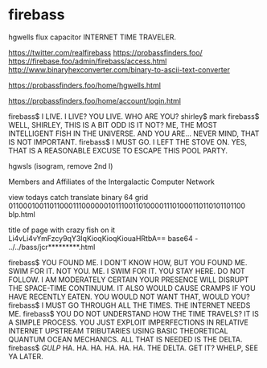 # firebass

hgwells
flux capacitor
INTERNET TIME TRAVELER.

https://twitter.com/realfirebass
https://probassfinders.foo/
https://firebase.foo/admin/firebass/access.html
http://www.binaryhexconverter.com/binary-to-ascii-text-converter

https://probassfinders.foo/home/hgwells.html

https://probassfinders.foo/home/account/login.html

firebass$ I LIVE. I LIVE? YOU LIVE. WHO ARE YOU?
shirley$ mark
firebass$ WELL, SHIRLEY, THIS IS A BIT ODD IS IT NOT? ME, THE MOST INTELLIGENT FISH IN THE UNIVERSE. AND YOU ARE… NEVER MIND, THAT IS NOT IMPORTANT.
firebass$ I MUST GO. I LEFT THE STOVE ON. YES, THAT IS A REASONABLE EXCUSE TO ESCAPE THIS POOL PARTY.


hgwsls (isogram, remove 2nd l)

Members and Affiliates of the Intergalactic Computer Network

view todays catch 
translate binary 64 grid
0110001001101100011100000010111001101000011101000110110101101100
blp.html

title of page with crazy fish on it
Li4vLi4vYmFzcy9qY3IqKioqKioqKiouaHRtbA==
base64 - ../../bass/jcr*********.html

firebass$ YOU FOUND ME. I DON'T KNOW HOW, BUT YOU FOUND ME. SWIM FOR IT. NOT YOU. ME. I SWIM FOR IT. YOU STAY HERE. DO NOT FOLLOW. I AM MODERATELY CERTAIN YOUR PRESENCE WILL DISRUPT THE SPACE-TIME CONTINUUM. IT ALSO WOULD CAUSE CRAMPS IF YOU HAVE RECENTLY EATEN. YOU WOULD NOT WANT THAT, WOULD YOU?
firebass$ I MUST GO THROUGH ALL THE TIMES. THE INTERNET NEEDS ME.
firebass$ YOU DO NOT UNDERSTAND HOW THE TIME TRAVELS? IT IS A SIMPLE PROCESS. YOU JUST EXPLOIT IMPERFECTIONS IN RELATIVE INTERNET UPSTREAM TRIBUTARIES USING BASIC THEORETICAL QUANTUM OCEAN MECHANICS. ALL THAT IS NEEDED IS THE DELTA.
firebass$ *GULP* HA. HA. HA. HA. HA. HA. THE DELTA. GET IT? WHELP, SEE YA LATER.


